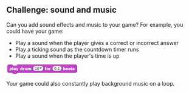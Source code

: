 ## Challenge: sound and music
Can you add sound effects and music to your game? For example, you could have your game:

+ Play a sound when the player gives a correct or incorrect answer
+ Play a ticking sound as the countdown timer runs
+ Play a sound when the player's time is up

![blocks_1546522283_3222795](images/blocks_1546522283_3222795.png)

Your game could also constantly play background music on a loop.

